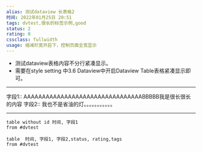 ```yaml
---
alias: 测试dataview 长表格2
时间: 2022年01月25日 20:51
tags: dvtest,很长的标签示例,good
status: 2
rating: 0
cssclass: fullwidth
usage: 缩减栏宽开启下，控制页面全宽显示
---
```

- 测试dataview表格内容不分行紧凑显示。
- 需要在style setting 中3.6 Dataview中开启Dataview Table表格紧凑显示即可。

---
字段1:: AAAAAAAAAAAAAAAAAAAAAAAAAAAAAAAABBBBB我是很长很长的内容
字段2:: 我也不是省油的灯。。。。。。。。。。。

---


```dataview
table without id 时间, 字段1
from #dvtest
```

```dataview
table  时间, 字段1, 字段2,status, rating,tags
from #dvtest
```



